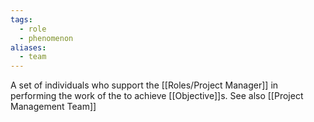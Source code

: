 ```yaml
---
tags:
  - role
  - phenomenon
aliases:
  - team
---
```

A set of individuals who support the [[Roles/Project Manager]] in performing the work of the to achieve [[Objective]]s.
See also [[Project Management Team]]
